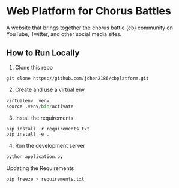 # Web Platform for Chorus Battles
A website that brings together the chorus battle (cb) community on YouTube, Twitter, and other social media sites.

## How to Run Locally
1. Clone this repo
```
git clone https://github.com/jchen2186/cbplatform.git
```

2. Create and use a virtual env
```python
virtualenv .venv
source .venv/bin/activate
```

3. Install the requirements
```python
pip install -r requirements.txt
pip install -e .
```

4. Run the development server
```python
python application.py
```

Updating the Requirements
```python
pip freeze > requirements.txt
```